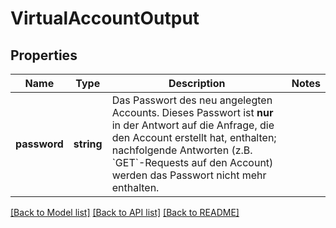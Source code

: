 # VirtualAccountOutput

## Properties
Name | Type | Description | Notes
------------ | ------------- | ------------- | -------------
**password** | **string** | Das Passwort des neu angelegten Accounts. Dieses Passwort ist **nur** in der Antwort auf die Anfrage, die den Account erstellt hat, enthalten; nachfolgende Antworten (z.B. &#x60;GET&#x60;-Requests auf den Account) werden das Passwort nicht mehr enthalten. | 

[[Back to Model list]](../README.md#documentation-for-models) [[Back to API list]](../README.md#documentation-for-api-endpoints) [[Back to README]](../README.md)


